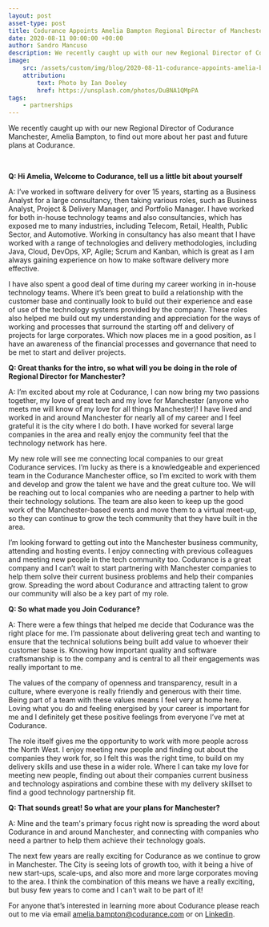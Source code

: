 ```yaml
---
layout: post
asset-type: post
title: Codurance Appoints Amelia Bampton Regional Director of Manchester
date: 2020-08-11 00:00:00 +00:00
author: Sandro Mancuso
description: We recently caught up with our new Regional Director of Codurance Manchester, Amelia Bampton, to find out more about her past and future plans at Codurance.
image:
    src: /assets/custom/img/blog/2020-08-11-codurance-appoints-amelia-bampton-regional-director-of-manchester/banner.jpeg
    attribution: 
        text: Photo by Ian Dooley 
        href: https://unsplash.com/photos/DuBNA1QMpPA
tags:
    - partnerships
---
```


We recently caught up with our new Regional Director of Codurance Manchester, Amelia Bampton, to find out more about her past and future plans at Codurance.

<br>

**Q: Hi Amelia, Welcome to Codurance, tell us a little bit about yourself** 

A: I’ve worked in software delivery for over 15 years, starting as a Business Analyst for a large consultancy, then taking various roles, such as Business Analyst, Project & Delivery Manager, and Portfolio Manager. I have worked for both in-house technology teams and also consultancies, which has exposed me to many industries, including Telecom, Retail, Health, Public Sector, and Automotive. Working in consultancy has also meant that I have worked with a range of technologies and delivery methodologies, including Java, Cloud, DevOps, XP, Agile; Scrum and Kanban, which is great as I am always gaining experience on how to make software delivery more effective.

I have also spent a good deal of time during my career working in in-house technology teams. Where it’s been great to build a relationship with the customer base and continually look to build out their experience and ease of use of the technology systems provided by the company.  These roles also helped me build out my understanding and appreciation for the ways of working and processes that surround the starting off and delivery of projects for large corporates. Which now places me in a good position, as I have an awareness of the financial processes and governance that need to be met to start and deliver projects.

**Q: Great thanks for the intro, so what will you be doing in the role of Regional Director for Manchester?**

A: I’m excited about my role at Codurance, I can now bring my two passions together, my love of great tech and my love for Manchester (anyone who meets me will know of my love for all things Manchester)! I have lived and worked in and around Manchester for nearly all of my career and I feel grateful it is the city where I do both. I have worked for several large companies in the area and really enjoy the community feel that the technology network has here.

My new role will see me connecting local companies to our great Codurance services. I’m lucky as there is a knowledgeable and experienced team in the Codurance Manchester office, so I’m excited to work with them and develop and grow the talent we have and the great culture too. We will be reaching out to local companies who are needing a partner to help with their technology solutions. The team are also keen to keep up the good work of the Manchester-based events and move them to a virtual meet-up, so they can continue to grow the tech community that they have built in the area.

I’m looking forward to getting out into the Manchester business community, attending and hosting events. I enjoy connecting with previous colleagues and meeting new people in the tech community too. Codurance is a great company and I can’t wait to start partnering with Manchester companies to help them solve their current business problems and help their companies grow. Spreading the word about Codurance and attracting talent to grow our community will also be a key part of my role.

**Q: So what made you Join Codurance?**

A: There were a few things that helped me decide that Codurance was the right place for me. I’m passionate about delivering great tech and wanting to ensure that the technical solutions being built add value to whoever their customer base is. Knowing how important quality and software craftsmanship is to the company and is central to all their engagements was really important to me. 

The values of the company of openness and transparency, result in a culture, where everyone is really friendly and generous with their time. Being part of a team with these values means I feel very at home here. Loving what you do and feeling energised by your career is important for me and I definitely get these positive feelings from everyone I’ve met at Codurance.

The role itself gives me the opportunity to work with more people across the North West. I enjoy meeting new people and finding out about the companies they work for, so I felt this was the right time, to build on my delivery skills and use these in a wider role. Where I can take my love for meeting new people, finding out about their companies current business and technology aspirations and combine these with my delivery skillset to find a good technology partnership fit.

**Q: That sounds great! So what are your plans for Manchester?**

A: Mine and the team's primary focus right now is spreading the word about Codurance in and around Manchester, and connecting with companies who need a partner to help them achieve their technology goals. 

The next few years are really exciting for Codurance as we continue to grow in Manchester. The City is seeing lots of growth too, with it being a hive of new start-ups, scale-ups, and also more and more large corporates moving to the area. I think the combination of this means we have a really exciting, but busy few years to come and I can’t wait to be part of it!

For anyone that’s interested in learning more about Codurance please reach out to me via email <amelia.bampton@codurance.com>
or on [Linkedin](https://www.linkedin.com/in/amelia-bampton-4780032/).